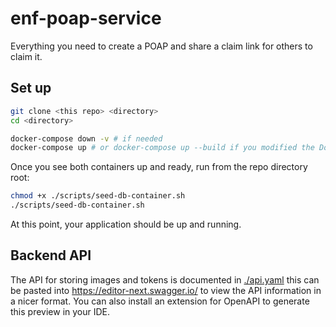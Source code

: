 # enf-poap-service

Everything you need to create a POAP and share a claim link for others to claim it.

## Set up
```sh
git clone <this repo> <directory>
cd <directory>
```

```sh
docker-compose down -v # if needed
docker-compose up # or docker-compose up --build if you modified the Dockerfile
```
Once you see both containers up and ready, run from the repo directory root:
```sh
chmod +x ./scripts/seed-db-container.sh
./scripts/seed-db-container.sh
```

At this point, your application should be up and running.

## Backend API
The API for storing images and tokens is documented in [./api.yaml](./api.yaml) this can be pasted into https://editor-next.swagger.io/ to view the API information in a nicer format. You can also install an extension for OpenAPI to generate this preview in your IDE.